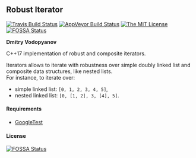 ## Robust Iterator
[![Travis Build Status](https://travis-ci.org/dmitryvodop/robust_iterator.svg?branch=master)](https://travis-ci.org/dmitryvodop/robust_iterator)
[![AppVeyor Build Status](https://ci.appveyor.com/api/projects/status/py7q2tmvy7b4kt8e/branch/master?svg=true)](https://ci.appveyor.com/project/dmitryvodop/robust-iterator/branch/master)
[![The MIT License](https://img.shields.io/github/license/mashape/apistatus.svg)](LICENSE)
[![FOSSA Status](https://app.fossa.io/api/projects/git%2Bgithub.com%2Fdmitryvodop%2Frobust_iterator.svg?type=shield)](https://app.fossa.io/projects/git%2Bgithub.com%2Fdmitryvodop%2Frobust_iterator?ref=badge_shield)


**Dmitry Vodopyanov**

C++17 implementation of robust and composite iterators.  

Iterators allows to iterate with robustness over simple doubly linked list and composite data structures, like nested lists.  
For instance, to iterate over: 

- simple linked list: ```[0, 1, 2, 3, 4, 5]```,
- nested linked list: ```[0, [1, 2], 3, [4], 5]```.

#### Requirements

- [GoogleTest](https://github.com/google/googletest)


#### License

[![FOSSA Status](https://app.fossa.io/api/projects/git%2Bgithub.com%2Fdmitryvodop%2Frobust_iterator.svg?type=large)](https://app.fossa.io/projects/git%2Bgithub.com%2Fdmitryvodop%2Frobust_iterator?ref=badge_large)